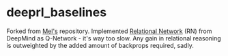 # deeprl_baselines

Forked from [Mel's](github.com/melroderick) repository. Implemented [Relational Network](https://arxiv.org/abs/1706.01427) (RN) from DeepMind as Q-Network - it's way too slow. Any gain in relational reasoning is outweighted by the added amount of backprops required, sadly. 
